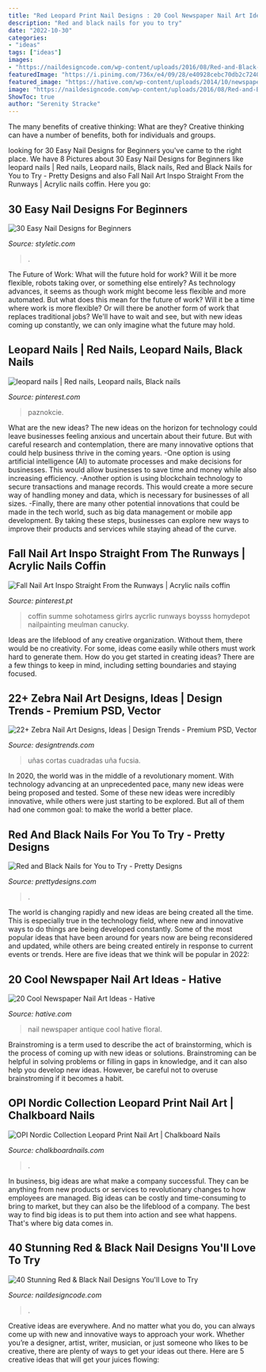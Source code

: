 ```yaml
---
title: "Red Leopard Print Nail Designs : 20 Cool Newspaper Nail Art Ideas"
description: "Red and black nails for you to try"
date: "2022-10-30"
categories:
- "ideas"
tags: ["ideas"]
images:
- "https://naildesigncode.com/wp-content/uploads/2016/08/Red-and-Black-nail-designs-20.jpg"
featuredImage: "https://i.pinimg.com/736x/e4/09/28/e40928cebc70db2c7240f88fc4a7df51.jpg"
featured_image: "https://hative.com/wp-content/uploads/2014/10/newspaper-nail-art-ideas/5-vintage-antique-floral-newspaper-nail-art.jpg"
image: "https://naildesigncode.com/wp-content/uploads/2016/08/Red-and-Black-nail-designs-20.jpg"
ShowToc: true
author: "Serenity Stracke"
---
```



The many benefits of creative thinking: What are they?
Creative thinking can have a number of benefits, both for individuals and groups.

	

		
looking for 30 Easy Nail Designs for Beginners you've came to the right place. We have 8 Pictures about 30 Easy Nail Designs for Beginners like leopard nails | Red nails, Leopard nails, Black nails, Red and Black Nails for You to Try - Pretty Designs and also Fall Nail Art Inspo Straight From the Runways | Acrylic nails coffin. Here you go:
		
    
## 30 Easy Nail Designs For Beginners

<img loading=lazy src="https://styletic.com/wp-content/uploads/2014/11/easy-nail-designs/20-easy-nail-designs-for-beginners.jpg" onerror="this.onerror=null;this.src='https://tse1.mm.bing.net/th?id=OIP.S1eFm6LnTBMCDlxH-f_7bQHaJ4&amp;pid=15.1';" alt="30 Easy Nail Designs for Beginners">

_Source: styletic.com_

>. 

	

The Future of Work: What will the future hold for work? Will it be more flexible, robots taking over, or something else entirely?
As technology advances, it seems as though work might become less flexible and more automated. But what does this mean for the future of work? Will it be a time where work is more flexible? Or will there be another form of work that replaces traditional jobs? We'll have to wait and see, but with new ideas coming up constantly, we can only imagine what the future may hold.

    
## Leopard Nails | Red Nails, Leopard Nails, Black Nails

<img loading=lazy src="https://i.pinimg.com/originals/37/07/65/370765569585fad8b82d4e1e90b0b0bc.jpg" onerror="this.onerror=null;this.src='https://tse3.mm.bing.net/th?id=OIP.2E2wK8EEOccljju0oiebVwHaJ4&amp;pid=15.1';" alt="leopard nails | Red nails, Leopard nails, Black nails">

_Source: pinterest.com_

>paznokcie. 

	

What are the new ideas?
The new ideas on the horizon for technology could leave businesses feeling anxious and uncertain about their future. But with careful research and contemplation, there are many innovative options that could help business thrive in the coming years. 
-One option is using artificial intelligence (AI) to automate processes and make decisions for businesses. This would allow businesses to save time and money while also increasing efficiency. 
-Another option is using blockchain technology to secure transactions and manage records. This would create a more secure way of handling money and data, which is necessary for businesses of all sizes. 
-Finally, there are many other potential innovations that could be made in the tech world, such as big data management or mobile app development. By taking these steps, businesses can explore new ways to improve their products and services while staying ahead of the curve.

    
## Fall Nail Art Inspo Straight From The Runways | Acrylic Nails Coffin

<img loading=lazy src="https://i.pinimg.com/736x/e4/09/28/e40928cebc70db2c7240f88fc4a7df51.jpg" onerror="this.onerror=null;this.src='https://tse4.mm.bing.net/th?id=OIP.y6Orj8vJlXVxYfZpau47KQHaNJ&amp;pid=15.1';" alt="Fall Nail Art Inspo Straight From the Runways | Acrylic nails coffin">

_Source: pinterest.pt_

>coffin summe sohotamess girlrs aycrlic runways boysss homydepot nailpainting meulman canucky. 

	

Ideas are the lifeblood of any creative organization. Without them, there would be no creativity. For some, ideas come easily while others must work hard to generate them. How do you get started in creating ideas? There are a few things to keep in mind, including setting boundaries and staying focused.

    
## 22+ Zebra Nail Art Designs, Ideas | Design Trends - Premium PSD, Vector

<img loading=lazy src="https://images.designtrends.com/wp-content/uploads/2015/10/06050603/Pink-Black-Zebra-Nail-Design.jpg" onerror="this.onerror=null;this.src='https://tse2.mm.bing.net/th?id=OIP.E__J32TgNfryyHeFz_uNDQHaJ3&amp;pid=15.1';" alt="22+ Zebra Nail Art Designs, Ideas | Design Trends - Premium PSD, Vector">

_Source: designtrends.com_

>uñas cortas cuadradas uña fucsia. 

	

In 2020, the world was in the middle of a revolutionary moment. With technology advancing at an unprecedented pace, many new ideas were being proposed and tested. Some of these new ideas were incredibly innovative, while others were just starting to be explored. But all of them had one common goal: to make the world a better place.

    
## Red And Black Nails For You To Try - Pretty Designs

<img loading=lazy src="http://www.prettydesigns.com/wp-content/uploads/2014/06/Swirl-Nails.jpg" onerror="this.onerror=null;this.src='https://tse4.mm.bing.net/th?id=OIP.c8Z4flkntvah3tL2CG4kEwHaKQ&amp;pid=15.1';" alt="Red and Black Nails for You to Try - Pretty Designs">

_Source: prettydesigns.com_

>. 

	

The world is changing rapidly and new ideas are being created all the time. This is especially true in the technology field, where new and innovative ways to do things are being developed constantly. Some of the most popular ideas that have been around for years now are being reconsidered and updated, while others are being created entirely in response to current events or trends. Here are five ideas that we think will be popular in 2022:

    
## 20 Cool Newspaper Nail Art Ideas - Hative

<img loading=lazy src="https://hative.com/wp-content/uploads/2014/10/newspaper-nail-art-ideas/5-vintage-antique-floral-newspaper-nail-art.jpg" onerror="this.onerror=null;this.src='https://tse3.mm.bing.net/th?id=OIP.0OSFiu0Pz6vhq-WUPQH1YgHaJo&amp;pid=15.1';" alt="20 Cool Newspaper Nail Art Ideas - Hative">

_Source: hative.com_

>nail newspaper antique cool hative floral. 

	

Brainstroming is a term used to describe the act of brainstorming, which is the process of coming up with new ideas or solutions. Brainstroming can be helpful in solving problems or filling in gaps in knowledge, and it can also help you develop new ideas. However, be careful not to overuse brainstroming if it becomes a habit.

    
## OPI Nordic Collection Leopard Print Nail Art | Chalkboard Nails

<img loading=lazy src="http://2.bp.blogspot.com/-bXsVKQOXzPA/U-hyNNR-2PI/AAAAAAAAPsk/QlNUImRQnRs/s1600/opi-nordic-leopard-print-nail-art-3.jpg" onerror="this.onerror=null;this.src='https://tse3.mm.bing.net/th?id=OIP.VV2zCBSQZVX9tpLP26W3ZwHaFj&amp;pid=15.1';" alt="OPI Nordic Collection Leopard Print Nail Art | Chalkboard Nails">

_Source: chalkboardnails.com_

>. 

	

In business, big ideas are what make a company successful. They can be anything from new products or services to revolutionary changes to how employees are managed. Big ideas can be costly and time-consuming to bring to market, but they can also be the lifeblood of a company. The best way to find big ideas is to put them into action and see what happens. That's where big data comes in.

    
## 40 Stunning Red &amp; Black Nail Designs You&#039;ll Love To Try

<img loading=lazy src="https://naildesigncode.com/wp-content/uploads/2016/08/Red-and-Black-nail-designs-20.jpg" onerror="this.onerror=null;this.src='https://tse4.mm.bing.net/th?id=OIP.BUNksOyELnzwkD5xkE8DZwHaKP&amp;pid=15.1';" alt="40 Stunning Red &amp; Black Nail Designs You&#039;ll Love to Try">

_Source: naildesigncode.com_

>. 

	

Creative ideas are everywhere. And no matter what you do, you can always come up with new and innovative ways to approach your work. Whether you’re a designer, artist, writer, musician, or just someone who likes to be creative, there are plenty of ways to get your ideas out there. Here are 5 creative ideas that will get your juices flowing: 

